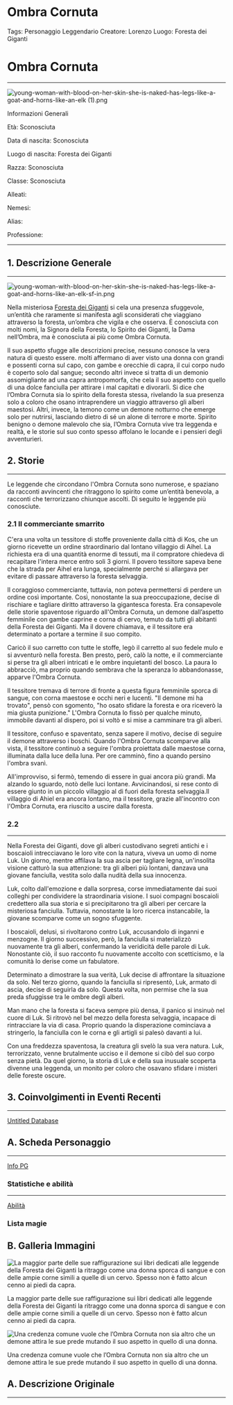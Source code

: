 # Ombra Cornuta

Tags: Personaggio Leggendario
Creatore: Lorenzo
Luogo: Foresta dei Giganti

# Ombra Cornuta

---

![young-woman-with-blood-on-her-skin-she-is-naked-has-legs-like-a-goat-and-horns-like-an-elk (1).png](Ombra%20Cornuta%206141fe0afbd94cc6ace6561edcae515f/young-woman-with-blood-on-her-skin-she-is-naked-has-legs-like-a-goat-and-horns-like-an-elk_(1).png)

Informazioni Generali

Età: Sconosciuta 

Data di nascita: Sconosciuta

Luogo di nascita: Foresta dei Giganti

Razza: Sconosciuta

Classe: Sconosciuta

Alleati:

Nemesi:

Alias:

Professione:

---

## 1. Descrizione Generale

---

![young-woman-with-blood-on-her-skin-she-is-naked-has-legs-like-a-goat-and-horns-like-an-elk-sf-in.png](Ombra%20Cornuta%206141fe0afbd94cc6ace6561edcae515f/young-woman-with-blood-on-her-skin-she-is-naked-has-legs-like-a-goat-and-horns-like-an-elk-sf-in.png)

Nella misteriosa [Foresta dei Giganti](Foresta%20dei%20Giganti%2003a15f8accd74ec0a08db3f3c9a26b2b.md) si cela una presenza sfuggevole, un’entità che raramente si manifesta agli sconsiderati che viaggiano attraverso la foresta, un’ombra che vigila e che osserva. È conosciuta con molti nomi, la Signora della Foresta, lo Spirito dei Giganti, la Dama nell’Ombra, ma è conosciuta ai più come Ombra Cornuta. 

Il suo aspetto sfugge alle descrizioni precise, nessuno conosce la vera natura di questo essere. molti affermano di aver visto una donna con grandi e possenti corna sul capo, con gambe e orecchie di capra, il cui corpo nudo è coperto solo dal sangue; secondo altri invece si tratta di un demonio assomigliante ad una capra antropomorfa, che cela il suo aspetto con quello di una dolce fanciulla per attirare i mal capitati e divorarli.
Si dice che l’Ombra Cornuta sia lo spirito della foresta stessa, rivelando la sua presenza solo a coloro che osano intraprendere un viaggio attraverso gli alberi maestosi. Altri, invece, la temono come un demone notturno che emerge solo per nutrirsi, lasciando dietro di sé un alone di terrore e morte.
Spirito benigno o demone malevolo che sia, l’Ombra Cornuta vive tra leggenda e realtà, e le storie sul suo conto spesso affolano le locande e  i pensieri degli avventurieri.

## 2. Storie

---

Le leggende che circondano l'Ombra Cornuta sono numerose, e spaziano da racconti avvincenti che ritraggono lo spirito come un’entità benevola, a racconti che terrorizzano chiunque ascolti. Di seguito le leggende più conosciute.

### 2.1 Il commerciante smarrito

C'era una volta un tessitore di stoffe proveniente dalla città di Kos, che un giorno ricevette un ordine straordinario dal lontano villaggio di Aihel. La richiesta era di una quantità enorme di tessuti, ma il compratore chiedeva di recapitare l'intera merce entro soli 3 giorni. Il povero tessitore sapeva bene che la strada per Aihel era lunga, specialmente perché si allargava per evitare di passare attraverso la foresta selvaggia.

Il coraggioso commerciante, tuttavia, non poteva permettersi di perdere un ordine così importante. Così, nonostante la sua preoccupazione, decise di rischiare e tagliare diritto attraverso la gigantesca foresta. Era consapevole delle storie spaventose riguardo all'Ombra Cornuta, un demone dall’aspetto femminile con gambe caprine e corna di cervo, temuto da tutti gli abitanti della Foresta dei Giganti. Ma il dovere chiamava, e il tessitore era determinato a portare a termine il suo compito.

Caricò il suo carretto con tutte le stoffe, legò il carretto al suo fedele mulo e si avventurò nella foresta. Ben presto, però, calò la notte, e il commerciante si perse tra gli alberi intricati e le ombre inquietanti del bosco. La paura lo abbracciò, ma proprio quando sembrava che la speranza lo abbandonasse, apparve l'Ombra Cornuta.

Il tessitore tremava di terrore di fronte a questa figura femminile sporca di sangue, con corna maestose e occhi neri e lucenti. "Il demone mi ha trovato", pensò con sgomento, "ho osato sfidare la foresta e ora riceverò la mia giusta punizione." L'Ombra Cornuta lo fissò per qualche minuto, immobile davanti al dispero, poi si voltò e si mise a camminare tra gli alberi.

Il tessitore, confuso e spaventato, senza sapere il motivo, decise di seguire il demone attraverso i boschi. Quando l'Ombra Cornuta scomparve alla vista, il tessitore continuò a seguire l'ombra proiettata dalle maestose corna, illuminata dalla luce della luna. Per ore camminò, fino a quando persino l'ombra svanì.

All'improvviso, si fermò, temendo di essere in guai ancora più grandi. Ma alzando lo sguardo, notò delle luci lontane. Avvicinandosi, si rese conto di essere giunto in un piccolo villaggio al di fuori della foresta selvaggia.Il villaggio di Ahiel era ancora lontano, ma il tessitore, grazie all'incontro con l'Ombra Cornuta, era riuscito a uscire dalla foresta.

### 2.2

---

Nella Foresta dei Giganti, dove gli alberi custodivano segreti antichi e i boscaioli intrecciavano le loro vite con la natura, viveva un uomo di nome Luk. Un giorno, mentre affilava la sua ascia per tagliare legna, un'insolita visione catturò la sua attenzione: tra gli alberi più lontani, danzava una giovane fanciulla, vestita solo dalla nudità della sua innocenza.

Luk, colto dall'emozione e dalla sorpresa, corse immediatamente dai suoi colleghi per condividere la straordinaria visione. I suoi compagni boscaioli credettero alla sua storia e si precipitarono tra gli alberi per cercare la misteriosa fanciulla. Tuttavia, nonostante la loro ricerca instancabile, la giovane scomparve come un sogno sfuggente.

I boscaioli, delusi, si rivoltarono contro Luk, accusandolo di inganni e menzogne. Il giorno successivo, però, la fanciulla si materializzò nuovamente tra gli alberi, confermando la veridicità delle parole di Luk. Nonostante ciò, il suo racconto fu nuovamente accolto con scetticismo, e la comunità lo derise come un fabulatore.

Determinato a dimostrare la sua verità, Luk decise di affrontare la situazione da solo. Nel terzo giorno, quando la fanciulla si ripresentò, Luk, armato di ascia, decise di seguirla da solo. Questa volta, non permise che la sua preda sfuggisse tra le ombre degli alberi.

Man mano che la foresta si faceva sempre più densa, il panico si insinuò nel cuore di Luk. Si ritrovò nel bel mezzo della foresta selvaggia, incapace di rintracciare la via di casa. Proprio quando la disperazione cominciava a stringerlo, la fanciulla con le corna e gli artigli si palesò davanti a lui.

Con una freddezza spaventosa, la creatura gli svelò la sua vera natura. Luk, terrorizzato, venne brutalmente ucciso e il demone si cibò del suo corpo senza pietà. Da quel giorno, la storia di Luk e della sua inusuale scoperta divenne una leggenda, un monito per coloro che osavano sfidare i misteri delle foreste oscure.

## 3. Coinvolgimenti in Eventi Recenti

---

[Untitled Database](Ombra%20Cornuta%206141fe0afbd94cc6ace6561edcae515f/Untitled%20Database%20f4f70c0cf72f46ecb12f8c8b3a15302c.csv)

## A. Scheda Personaggio

---

[Info PG](Ombra%20Cornuta%206141fe0afbd94cc6ace6561edcae515f/Info%20PG%20671ef2a33d454743bb2b7f3bb59c3144.csv)

### Statistiche e abilità

---

[Abilità](Ombra%20Cornuta%206141fe0afbd94cc6ace6561edcae515f/Abilita%CC%80%2047ae4f9c53dd4179b08562154b33a396.csv)

### Lista magie

## B. Galleria Immagini

![La maggior parte delle sue raffigurazione sui libri dedicati alle leggende della Foresta dei Giganti la ritraggo come una donna sporca di sangue e con delle ampie corne simili a quelle di un cervo. Spesso non è fatto alcun cenno ai piedi da capra.](Ombra%20Cornuta%206141fe0afbd94cc6ace6561edcae515f/young-woman-with-blood-on-her-skin-she-is-naked-has-legs-like-a-goat-and-horns-like-an-elk-sf-in_(1).png)

La maggior parte delle sue raffigurazione sui libri dedicati alle leggende della Foresta dei Giganti la ritraggo come una donna sporca di sangue e con delle ampie corne simili a quelle di un cervo. Spesso non è fatto alcun cenno ai piedi da capra.

![Una credenza comune vuole che l’Ombra Cornuta non sia altro che un demone attira le sue prede mutando il suo aspetto in quello di una donna. ](Ombra%20Cornuta%206141fe0afbd94cc6ace6561edcae515f/demon-sf-intricate-artwork-masterpiece-ominous-matte-painting-movie-poster-golden-ratio-trendi.png)

Una credenza comune vuole che l’Ombra Cornuta non sia altro che un demone attira le sue prede mutando il suo aspetto in quello di una donna. 

## A. Descrizione Originale

---